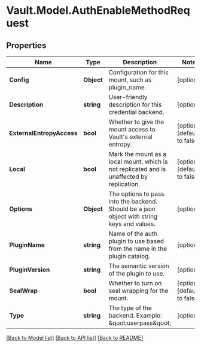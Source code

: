 # Vault.Model.AuthEnableMethodRequest

## Properties

Name | Type | Description | Notes
------------ | ------------- | ------------- | -------------
**Config** | **Object** | Configuration for this mount, such as plugin_name. | [optional] 
**Description** | **string** | User-friendly description for this credential backend. | [optional] 
**ExternalEntropyAccess** | **bool** | Whether to give the mount access to Vault&#x27;s external entropy. | [optional] [default to false]
**Local** | **bool** | Mark the mount as a local mount, which is not replicated and is unaffected by replication. | [optional] [default to false]
**Options** | **Object** | The options to pass into the backend. Should be a json object with string keys and values. | [optional] 
**PluginName** | **string** | Name of the auth plugin to use based from the name in the plugin catalog. | [optional] 
**PluginVersion** | **string** | The semantic version of the plugin to use. | [optional] 
**SealWrap** | **bool** | Whether to turn on seal wrapping for the mount. | [optional] [default to false]
**Type** | **string** | The type of the backend. Example: \&quot;userpass\&quot; | [optional] 

[[Back to Model list]](../README.md#documentation-for-models) [[Back to API list]](../README.md#documentation-for-api-endpoints) [[Back to README]](../README.md)

